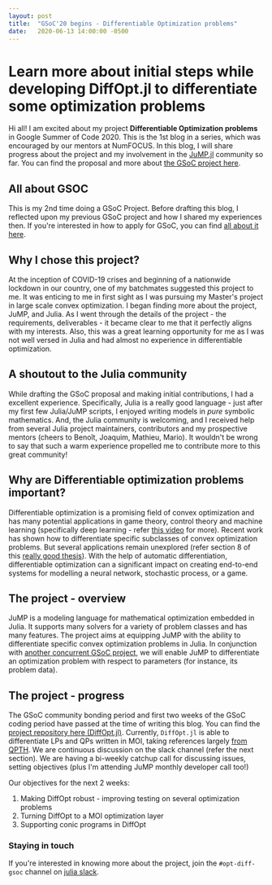 ```yaml
---
layout: post
title:  "GSoC'20 begins - Differentiable Optimization problems"
date:   2020-06-13 14:00:00 -0500
---
```


# Learn more about initial steps while developing DiffOpt.jl to differentiate some optimization problems

Hi all! I am excited about my project **Differentiable Optimization problems** in Google Summer of Code 2020. This is the 1st blog in a series, which was encouraged by our mentors at NumFOCUS. In this blog, I will share progress about the project and my involvement in the [JuMP.jl](https://www.juliaopt.org/JuMP.jl/stable/) community so far. You can find the proposal and more about [the GSoC project here](https://summerofcode.withgoogle.com/dashboard/project/5232064888045568/details/).

## All about GSOC
This is my 2nd time doing a GSoC Project. Before drafting this blog, I reflected upon my previous GSoC project and how I shared my experiences then. If you're interested in how to apply for GSoC, you can find [all about it here](http://www.imakshay.com/post/1).

## Why I chose this project?
At the inception of COVID-19 crises and beginning of a nationwide lockdown in our country, one of my batchmates suggested this project to me. It was enticing to me in first sight as I was pursuing my Master's project in large scale convex optimization. I began finding more about the project, JuMP, and Julia. As I went through the details of the project - the requirements, deliverables - it became clear to me that it perfectly aligns with my interests. Also, this was a great learning opportunity for me as I was not well versed in Julia and had almost no experience in differentiable optimization.

## A shoutout to the Julia community
While drafting the GSoC proposal and making initial contributions, I had a excellent experience. Specifically, Julia is a really good language - just after my first few Julia/JuMP scripts, I enjoyed writing models in *pure* symbolic mathematics. And, the Julia community is welcoming, and I received help from several Julia project maintainers, contributors and my prospective mentors (cheers to Benoît, Joaquim, Mathieu, Mario). It wouldn't be wrong to say that such a warm experience propelled me to contribute more to this great community!

## Why are Differentiable optimization problems important?
Differentiable optimization is a promising field of convex optimization and has many potential applications in game theory, control theory and machine learning (specifically deep learning - refer [this video](https://www.youtube.com/watch?v=NrcaNnEXkT8) for more). Recent work has shown how to differentiate specific subclasses of convex optimization problems. But several applications remain unexplored (refer section 8 of this [really good thesis](https://github.com/bamos/thesis)). With the help of automatic differentiation, differentiable optimization can a significant impact on creating end-to-end systems for modelling a neural network, stochastic process, or a game.

## The project - overview
JuMP is a modeling language for mathematical optimization embedded in Julia. It supports many solvers for a variety of problem classes and has many features. The project aims at equipping JuMP with the ability to differentiate specific convex optimization problems in Julia. In conjunction with [another concurrent GSoC project](https://summerofcode.withgoogle.com/projects/#5934581011709952), we will enable JuMP to differentiate an optimization problem with respect to parameters (for instance, its problem data).

## The project - progress
The GSoC community bonding period and first two weeks of the GSoC coding period have passed at the time of writing this blog. You can find the [project repository here (DiffOpt.jl)](https://github.com/AKS1996/DiffOpt.jl). Currently, `DiffOpt.jl` is able to differentiate LPs and QPs written in MOI, taking references largely [from QPTH](https://locuslab.github.io/qpth/). We are continuous discussion on the slack channel (refer the next section). We are having a bi-weekly catchup call for discussing issues, setting objectives (plus I'm attending JuMP monthly developer call too!)  

Our objectives for the next 2 weeks:
1. Making DiffOpt robust - improving testing on several optimization problems
2. Turning DiffOpt to a MOI optimization layer
3. Supporting conic programs in DiffOpt


### Staying in touch
If you're interested in knowing more about the project, join the `#opt-diff-gsoc` channel on [julia slack](https://discourse.julialang.org/t/announcing-a-julia-slack/4866).
